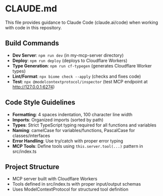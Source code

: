 # CLAUDE.md

This file provides guidance to Claude Code (claude.ai/code) when working with code in this repository.

## Build Commands
- **Dev Server**: `npm run dev` (in my-mcp-server directory)
- **Deploy**: `npm run deploy` (deploys to Cloudflare Workers)
- **Type Generation**: `npm run cf-typegen` (generates Cloudflare Worker types)
- **Lint/Format**: `npx biome check --apply` (checks and fixes code)
- **Test**: `npx @modelcontextprotocol/inspector` (test MCP endpoint at http://127.0.0.1:6274)

## Code Style Guidelines
- **Formatting**: 4 spaces indentation, 100 character line width
- **Imports**: Organized imports (sorted by path)
- **Types**: Strict TypeScript typing required for all functions and variables
- **Naming**: camelCase for variables/functions, PascalCase for classes/interfaces
- **Error Handling**: Use try/catch with proper error typing
- **MCP Tools**: Define tools using `this.server.tool(...)` pattern in src/index.ts

## Project Structure
- MCP server built with Cloudflare Workers
- Tools defined in src/index.ts with proper input/output schemas
- Uses ModelContextProtocol for structured tool definition